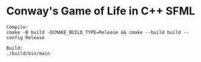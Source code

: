 # Conway's Game of Life in C++ SFML

```
Compile:
cmake -B build -DCMAKE_BUILD_TYPE=Release && cmake --build build --config Release

Build:
./build/bin/main
```
